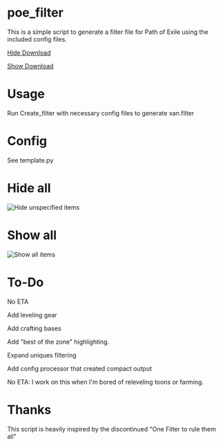 # poe_filter

This is a simple script to generate a filter file for Path of Exile using the included config files.

[Hide Download](xan.hide.filter)

[Show Download](xan.show.filter)

Usage
=====
Run Create_filter with necessary config files to generate xan.filter

Config
======
See template.py

Hide all
========
![Hide unspecified items](images/hide.png?raw=true "Hide")

Show all
========
![Show all items](images/show.png?raw=true "Show")


To-Do
=====
No ETA

Add leveling gear

Add crafting bases

Add "best of the zone" highlighting.

Expand uniques filtering

Add config processor that created compact output

No ETA: I work on this when I'm bored of releveling toons or farming.

Thanks
======
This script is heavily inspired by the discontinued "One Filter to rule them all"
